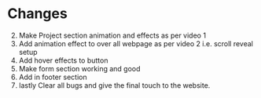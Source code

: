 #  Changes

2. Make Project section animation and effects as per video 1 
3. Add animation effect to over all webpage as per video 2 i.e. scroll reveal setup
4. Add hover effects to button
5. Make form section working and good
6. Add in footer section
6. lastly Clear all bugs and give the final touch to the website.

